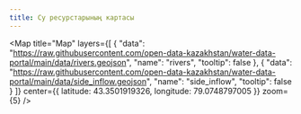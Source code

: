 ```yaml
---
title: Су ресурстарының картасы
---
```


<Map
  title="Map"
  layers={[
    {
      "data": "https://raw.githubusercontent.com/open-data-kazakhstan/water-data-portal/main/data/rivers.geojson",
      "name": "rivers",
      "tooltip": false
    },
    {
      "data": "https://raw.githubusercontent.com/open-data-kazakhstan/water-data-portal/main/data/side_inflow.geojson",
      "name": "side_inflow",
      "tooltip": false
    }
  ]}
  center={{
    latitude: 43.3501919326,
    longitude: 79.0748797005
  }}
  zoom={5}
/>
